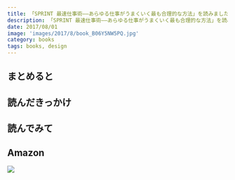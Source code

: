 ```yaml
---
title: 「SPRINT 最速仕事術――あらゆる仕事がうまくいく最も合理的な方法」を読みました
description: 「SPRINT 最速仕事術――あらゆる仕事がうまくいく最も合理的な方法」を読みました
date: 2017/08/01
image: 'images/2017/8/book_B06Y5NW5PQ.jpg'
category: books
tags: books, design
---
```


## まとめると

## 読んだきっかけ

## 読んでみて

## Amazon

[![](http://images-jp.amazon.com/images/P/B06Y5NW5PQ.09.MAIN._SCLZZZZZZZ_.jpg)](https://www.amazon.co.jp/dp/B06Y5NW5PQ/)
